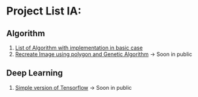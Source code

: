 # Project List IA: 

## Algorithm

1. [List of Algorithm with implementation in basic case](https://github.com/nathan-hoche/Algorithm)
2. [Recreate Image using polygon and Genetic Algorithm]() -> Soon in public

## Deep Learning

1. [Simple version of Tensorflow]() -> Soon in public